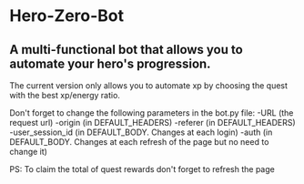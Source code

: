 # Hero-Zero-Bot
## A multi-functional bot that allows you to automate your hero's progression.

The current version only allows you to automate xp by choosing the quest with the best xp/energy ratio.

Don't forget to change the following parameters in the bot.py file:
-URL (the request url)
-origin (in DEFAULT_HEADERS)
-referer (in DEFAULT_HEADERS)
-user_session_id (in DEFAULT_BODY. Changes at each login)
-auth (in DEFAULT_BODY. Changes at each refresh of the page but no need to change it)

PS: To claim the total of quest rewards don't forget to refresh the page
